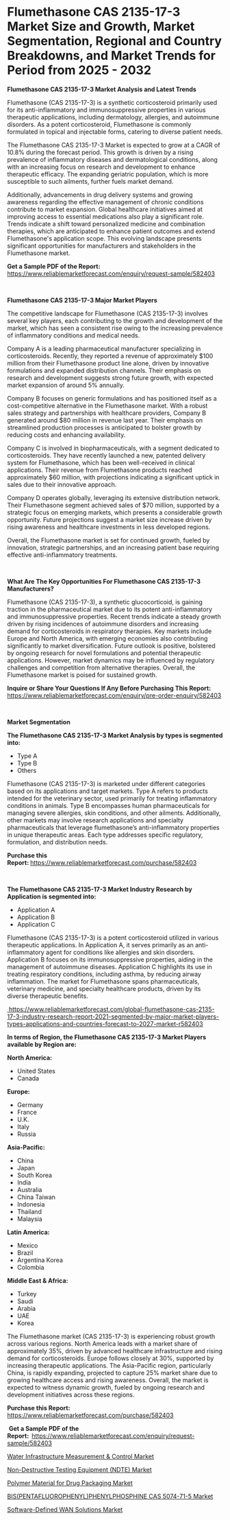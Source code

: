 <p><h1>Flumethasone CAS 2135-17-3 Market Size and Growth, Market Segmentation, Regional and Country Breakdowns, and Market Trends for Period from 2025 -  2032</h1></p><p><strong>Flumethasone CAS 2135-17-3 Market Analysis and Latest Trends</strong></p>
<p><p>Flumethasone (CAS 2135-17-3) is a synthetic corticosteroid primarily used for its anti-inflammatory and immunosuppressive properties in various therapeutic applications, including dermatology, allergies, and autoimmune disorders. As a potent corticosteroid, Flumethasone is commonly formulated in topical and injectable forms, catering to diverse patient needs.</p><p>The Flumethasone CAS 2135-17-3 Market is expected to grow at a CAGR of 10.8% during the forecast period. This growth is driven by a rising prevalence of inflammatory diseases and dermatological conditions, along with an increasing focus on research and development to enhance therapeutic efficacy. The expanding geriatric population, which is more susceptible to such ailments, further fuels market demand.</p><p>Additionally, advancements in drug delivery systems and growing awareness regarding the effective management of chronic conditions contribute to market expansion. Global healthcare initiatives aimed at improving access to essential medications also play a significant role. Trends indicate a shift toward personalized medicine and combination therapies, which are anticipated to enhance patient outcomes and extend Flumethasone's application scope. This evolving landscape presents significant opportunities for manufacturers and stakeholders in the Flumethasone market.</p></p>
<p><strong>Get a Sample PDF of the Report:&nbsp;</strong> <a href="https://www.reliablemarketforecast.com/enquiry/request-sample/582403?utm_campaign=1900&utm_medium=2&utm_source=Github&utm_content=ia&utm_term=23032025&utm_id=flumethasone-cas-2135-17-3">https://www.reliablemarketforecast.com/enquiry/request-sample/582403</a></p>
<p>&nbsp;</p>
<p><strong>Flumethasone CAS 2135-17-3 Major Market Players</strong></p>
<p><p>The competitive landscape for Flumethasone (CAS 2135-17-3) involves several key players, each contributing to the growth and development of the market, which has seen a consistent rise owing to the increasing prevalence of inflammatory conditions and medical needs.</p><p>Company A is a leading pharmaceutical manufacturer specializing in corticosteroids. Recently, they reported a revenue of approximately $100 million from their Flumethasone product line alone, driven by innovative formulations and expanded distribution channels. Their emphasis on research and development suggests strong future growth, with expected market expansion of around 5% annually.</p><p>Company B focuses on generic formulations and has positioned itself as a cost-competitive alternative in the Flumethasone market. With a robust sales strategy and partnerships with healthcare providers, Company B generated around $80 million in revenue last year. Their emphasis on streamlined production processes is anticipated to bolster growth by reducing costs and enhancing availability.</p><p>Company C is involved in biopharmaceuticals, with a segment dedicated to corticosteroids. They have recently launched a new, patented delivery system for Flumethasone, which has been well-received in clinical applications. Their revenue from Flumethasone products reached approximately $60 million, with projections indicating a significant uptick in sales due to their innovative approach.</p><p>Company D operates globally, leveraging its extensive distribution network. Their Flumethasone segment achieved sales of $70 million, supported by a strategic focus on emerging markets, which presents a considerable growth opportunity. Future projections suggest a market size increase driven by rising awareness and healthcare investments in less developed regions.</p><p>Overall, the Flumethasone market is set for continued growth, fueled by innovation, strategic partnerships, and an increasing patient base requiring effective anti-inflammatory treatments.</p></p>
<p>&nbsp;</p>
<p><strong>What Are The Key Opportunities For Flumethasone CAS 2135-17-3 Manufacturers?</strong></p>
<p><p>Flumethasone (CAS 2135-17-3), a synthetic glucocorticoid, is gaining traction in the pharmaceutical market due to its potent anti-inflammatory and immunosuppressive properties. Recent trends indicate a steady growth driven by rising incidences of autoimmune disorders and increasing demand for corticosteroids in respiratory therapies. Key markets include Europe and North America, with emerging economies also contributing significantly to market diversification. Future outlook is positive, bolstered by ongoing research for novel formulations and potential therapeutic applications. However, market dynamics may be influenced by regulatory challenges and competition from alternative therapies. Overall, the Flumethasone market is poised for sustained growth.</p></p>
<p><strong>Inquire or Share Your Questions If Any Before Purchasing This Report:</strong> <a href="https://www.reliablemarketforecast.com/enquiry/pre-order-enquiry/582403?utm_campaign=1900&utm_medium=2&utm_source=Github&utm_content=ia&utm_term=23032025&utm_id=flumethasone-cas-2135-17-3">https://www.reliablemarketforecast.com/enquiry/pre-order-enquiry/582403</a></p>
<p>&nbsp;</p>
<p><strong>Market Segmentation</strong></p>
<p><strong>The Flumethasone CAS 2135-17-3 Market Analysis by types is segmented into:</strong></p>
<p><ul><li>Type A</li><li>Type B</li><li>Others</li></ul></p>
<p><p>Flumethasone (CAS 2135-17-3) is marketed under different categories based on its applications and target markets. Type A refers to products intended for the veterinary sector, used primarily for treating inflammatory conditions in animals. Type B encompasses human pharmaceuticals for managing severe allergies, skin conditions, and other ailments. Additionally, other markets may involve research applications and specialty pharmaceuticals that leverage flumethasone’s anti-inflammatory properties in unique therapeutic areas. Each type addresses specific regulatory, formulation, and distribution needs.</p></p>
<p><strong>Purchase this Report:&nbsp;</strong><a href="https://www.reliablemarketforecast.com/purchase/582403?utm_campaign=1900&utm_medium=2&utm_source=Github&utm_content=ia&utm_term=23032025&utm_id=flumethasone-cas-2135-17-3">https://www.reliablemarketforecast.com/purchase/582403</a></p>
<p>&nbsp;</p>
<p><strong>The Flumethasone CAS 2135-17-3 Market Industry Research by Application is segmented into:</strong></p>
<p><ul><li>Application A</li><li>Application B</li><li>Application C</li></ul></p>
<p><p>Flumethasone (CAS 2135-17-3) is a potent corticosteroid utilized in various therapeutic applications. In Application A, it serves primarily as an anti-inflammatory agent for conditions like allergies and skin disorders. Application B focuses on its immunosuppressive properties, aiding in the management of autoimmune diseases. Application C highlights its use in treating respiratory conditions, including asthma, by reducing airway inflammation. The market for Flumethasone spans pharmaceuticals, veterinary medicine, and specialty healthcare products, driven by its diverse therapeutic benefits.</p></p>
<p><a href="https://www.reliablemarketforecast.com/global-flumethasone-cas-2135-17-3-industry-research-report-2021-segmented-by-major-market-players-types-applications-and-countries-forecast-to-2027-market-r582403?utm_campaign=1900&utm_medium=2&utm_source=Github&utm_content=ia&utm_term=23032025&utm_id=flumethasone-cas-2135-17-3">&nbsp;https://www.reliablemarketforecast.com/global-flumethasone-cas-2135-17-3-industry-research-report-2021-segmented-by-major-market-players-types-applications-and-countries-forecast-to-2027-market-r582403</a></p>
<p><strong>In terms of Region, the Flumethasone CAS 2135-17-3 Market Players available by Region are:</strong></p>
<p>
    <p> <strong> North America: </strong>
        <ul>
            <li>United States</li>
            <li>Canada</li>
        </ul>
        </p> 
    <p> <strong> Europe: </strong>
        <ul>
            <li>Germany</li>
            <li>France</li>
            <li>U.K.</li>
            <li>Italy</li>
            <li>Russia</li>
        </ul>
        </p> 
    <p> <strong> Asia-Pacific: </strong>
        <ul>
            <li>China</li>
            <li>Japan</li>
            <li>South Korea</li>
            <li>India</li>
            <li>Australia</li>
            <li>China Taiwan</li>
            <li>Indonesia</li>
            <li>Thailand</li>
            <li>Malaysia</li>
        </ul>
        </p> 
    <p> <strong> Latin America: </strong>
        <ul>
            <li>Mexico</li>
            <li>Brazil</li>
            <li>Argentina Korea</li>
            <li>Colombia</li>
        </ul>
        </p> 
    <p> <strong> Middle East & Africa: </strong>
        <ul>
            <li>Turkey</li>
            <li>Saudi</li>
            <li>Arabia</li>
            <li>UAE</li>
            <li>Korea</li>
        </ul>
    </p>
    </p>
<p><p>The Flumethasone market (CAS 2135-17-3) is experiencing robust growth across various regions. North America leads with a market share of approximately 35%, driven by advanced healthcare infrastructure and rising demand for corticosteroids. Europe follows closely at 30%, supported by increasing therapeutic applications. The Asia-Pacific region, particularly China, is rapidly expanding, projected to capture 25% market share due to growing healthcare access and rising awareness. Overall, the market is expected to witness dynamic growth, fueled by ongoing research and development initiatives across these regions.</p></p>
<p><strong>Purchase this Report: </strong><a href="https://www.reliablemarketforecast.com/purchase/582403?utm_campaign=1900&utm_medium=2&utm_source=Github&utm_content=ia&utm_term=23032025&utm_id=flumethasone-cas-2135-17-3">https://www.reliablemarketforecast.com/purchase/582403</a></p>
<p>&nbsp;<strong>Get a Sample PDF of the Report:&nbsp;&nbsp;</strong><a href="https://www.reliablemarketforecast.com/enquiry/request-sample/582403?utm_campaign=1900&utm_medium=2&utm_source=Github&utm_content=ia&utm_term=23032025&utm_id=flumethasone-cas-2135-17-3">https://www.reliablemarketforecast.com/enquiry/request-sample/582403</a></p>
<p><strong></strong></p>
<p><p><a href="https://github.com/alawnhvicay/Market-Research-Report-List-1/blob/main/water-infrastructure-measurement-control-market.md?utm_campaign=1900&utm_medium=2&utm_source=Github&utm_content=ia&utm_term=23032025&utm_id=flumethasone-cas-2135-17-3">Water Infrastructure Measurement & Control Market</a></p><p><a href="https://github.com/sahoolipko6f/Market-Research-Report-List-1/blob/main/non-destructive-testing-equipment-ndte-market.md?utm_campaign=1900&utm_medium=2&utm_source=Github&utm_content=ia&utm_term=23032025&utm_id=flumethasone-cas-2135-17-3">Non-Destructive Testing Equipment (NDTE) Market</a></p><p><a href="https://github.com/rogetspate12/Market-Research-Report-List-1/blob/main/polymer-material-for-drug-packaging-market.md?utm_campaign=1900&utm_medium=2&utm_source=Github&utm_content=ia&utm_term=23032025&utm_id=flumethasone-cas-2135-17-3">Polymer Material for Drug Packaging Market</a></p><p><a href="https://github.com/ranewknaller/Market-Research-Report-List-1/blob/main/bispentafluorophenylphenylphosphine-cas-5074-71-5-market.md?utm_campaign=1900&utm_medium=2&utm_source=Github&utm_content=ia&utm_term=23032025&utm_id=flumethasone-cas-2135-17-3">BIS(PENTAFLUOROPHENYL)PHENYLPHOSPHINE CAS 5074-71-5 Market</a></p><p><a href="https://github.com/wraggfomath/Market-Research-Report-List-1/blob/main/software-defined-wan-solutions-market.md?utm_campaign=1900&utm_medium=2&utm_source=Github&utm_content=ia&utm_term=23032025&utm_id=flumethasone-cas-2135-17-3">Software-Defined WAN Solutions Market</a></p></p>